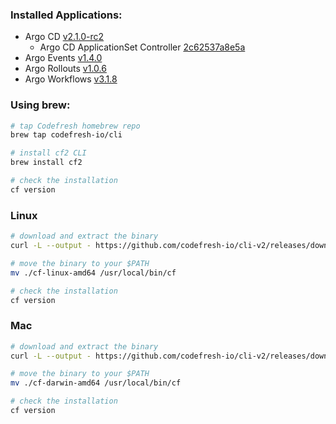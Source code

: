 ### Installed Applications:
* Argo CD [v2.1.0-rc2](https://github.com/codefresh-io/argo-cd/releases/tag/v2.1.0-rc2)
  * Argo CD ApplicationSet Controller [2c62537a8e5a](https://github.com/argoproj-labs/applicationset/commit/2c62537a8e5a3d5aecad87b843870789b74bdf89)
* Argo Events [v1.4.0](https://github.com/argoproj/argo-events/releases/tag/v1.4.0)
* Argo Rollouts [v1.0.6](https://github.com/argoproj/argo-rollouts/releases/tag/v1.0.6)
* Argo Workflows [v3.1.8](https://github.com/argoproj/argo-workflows/releases/tag/v3.1.8)

### Using brew:
```bash
# tap Codefresh homebrew repo
brew tap codefresh-io/cli

# install cf2 CLI
brew install cf2

# check the installation
cf version
```

### Linux
```bash
# download and extract the binary
curl -L --output - https://github.com/codefresh-io/cli-v2/releases/download/v0.0.110/cf-linux-amd64.tar.gz | tar zx

# move the binary to your $PATH
mv ./cf-linux-amd64 /usr/local/bin/cf

# check the installation
cf version
```

### Mac
```bash
# download and extract the binary
curl -L --output - https://github.com/codefresh-io/cli-v2/releases/download/v0.0.110/cf-darwin-amd64.tar.gz | tar zx

# move the binary to your $PATH
mv ./cf-darwin-amd64 /usr/local/bin/cf

# check the installation
cf version
```